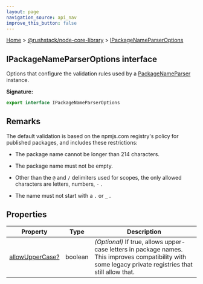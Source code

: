 ```yaml
---
layout: page
navigation_source: api_nav
improve_this_button: false
---
```



[Home](./index.md) &gt; [@rushstack/node-core-library](./node-core-library.md) &gt; [IPackageNameParserOptions](./node-core-library.ipackagenameparseroptions.md)

## IPackageNameParserOptions interface

Options that configure the validation rules used by a [PackageNameParser](./node-core-library.packagenameparser.md) instance.

<b>Signature:</b>

```typescript
export interface IPackageNameParserOptions
```

## Remarks

The default validation is based on the npmjs.com registry's policy for published packages, and includes these restrictions:

- The package name cannot be longer than 214 characters.

- The package name must not be empty.

- Other than the `@` and `/` delimiters used for scopes, the only allowed characters are letters, numbers, `-` .

- The name must not start with a `.` or `_` .

## Properties

|  Property | Type | Description |
|  --- | --- | --- |
|  [allowUpperCase?](./node-core-library.ipackagenameparseroptions.allowuppercase.md) | boolean | <i>(Optional)</i> If true, allows upper-case letters in package names. This improves compatibility with some legacy private registries that still allow that. |
